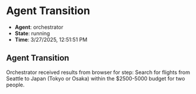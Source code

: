 # Agent Transition

- **Agent**: orchestrator
- **State**: running
- **Time**: 3/27/2025, 12:51:51 PM

## Agent Transition

Orchestrator received results from browser for step: Search for flights from Seattle to Japan (Tokyo or Osaka) within the $2500-5000 budget for two people.

